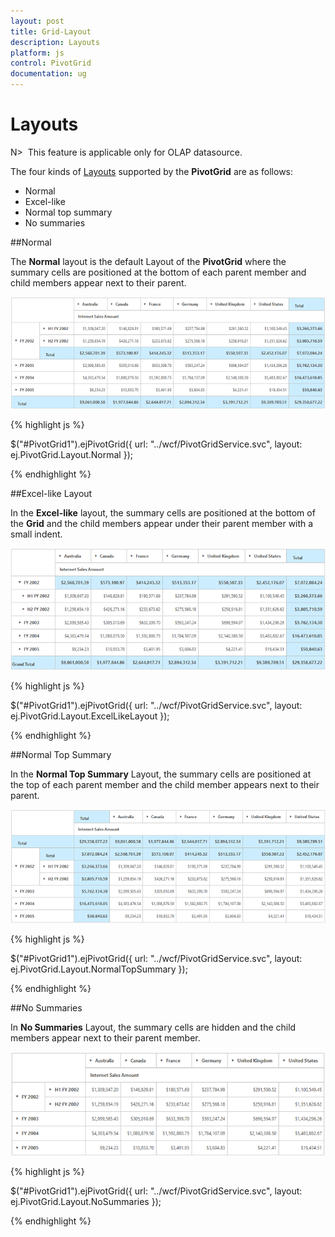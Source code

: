 ```yaml
---
layout: post
title: Grid-Layout
description: Layouts
platform: js
control: PivotGrid
documentation: ug
---
```


# Layouts

N>  This feature is applicable only for OLAP datasource.

The four kinds of [Layouts](/js/api/ejPivotGrid#members:layout) supported by the **PivotGrid** are as follows:

 * Normal
 * Excel-like
 * Normal top summary
 * No summaries

##Normal

The **Normal** layout is the default Layout of the **PivotGrid** where the summary cells are positioned at the bottom of each parent member and child members appear next to their parent.

![](/js/PivotGrid/Grid-Layout_images/Grid-Layout_img1.png) 

{% highlight js %}

$("#PivotGrid1").ejPivotGrid({ url: "../wcf/PivotGridService.svc",
layout: ej.PivotGrid.Layout.Normal });

{% endhighlight %}

##Excel-like Layout

In the **Excel-like** layout, the summary cells are positioned at the bottom of the **Grid** and the child members appear under their parent member with a small indent.

![](/js/PivotGrid/Grid-Layout_images/Grid-Layout_img2.png) 

{% highlight js %}

$("#PivotGrid1").ejPivotGrid({ url: "../wcf/PivotGridService.svc",
layout: ej.PivotGrid.Layout.ExcelLikeLayout });


{% endhighlight %}

##Normal Top Summary

In the **Normal Top Summary** Layout, the summary cells are positioned at the top of each parent member and the child member appears next to their parent.

![](/js/PivotGrid/Grid-Layout_images/Grid-Layout_img3.png) 

{% highlight js %}

$("#PivotGrid1").ejPivotGrid({ url: "../wcf/PivotGridService.svc", 
layout: ej.PivotGrid.Layout.NormalTopSummary });


{% endhighlight %}

##No Summaries

In **No Summaries** Layout, the summary cells are hidden and the child members appear next to their parent member.

![](/js/PivotGrid/Grid-Layout_images/Grid-Layout_img4.png) 

{% highlight js %}

$("#PivotGrid1").ejPivotGrid({
    url: "../wcf/PivotGridService.svc",
    layout: ej.PivotGrid.Layout.NoSummaries
});

{% endhighlight %}


